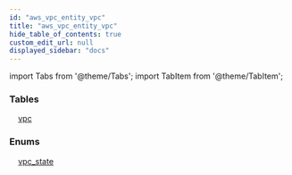 ```yaml
---
id: "aws_vpc_entity_vpc"
title: "aws_vpc_entity_vpc"
hide_table_of_contents: true
custom_edit_url: null
displayed_sidebar: "docs"
---
```


import Tabs from '@theme/Tabs';
import TabItem from '@theme/TabItem';

<Tabs>
  <TabItem value="Components" label="Components" default>

### Tables

    [vpc](../../aws/tables/aws_vpc_entity_vpc.Vpc)

### Enums
    [vpc_state](../../aws/enums/aws_vpc_entity_vpc.VpcState)

</TabItem>
  <TabItem value="Code examples" label="Code examples">

</TabItem>
</Tabs>
